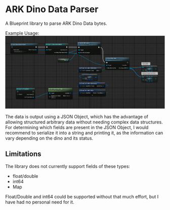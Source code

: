 # ARK Dino Data Parser

A Blueprint library to parse ARK Dino Data bytes.

Example Usage:
![Example Usage](https://github.com/Nevcairiel/ASADinoDataParser/blob/master/DinoDataExample.png?raw=true)

The data is output using a JSON Object, which has the advantage of allowing structured arbitrary data without needing complex data structures.
For determining which fields are present in the JSON Object, I would recommend to serialize it into a string and printing it, as the information can vary depending on the dino and its status.

## Limitations

The library does not currently support fields of these types:
- float/double
- int64
- Map

Float/Double and int64 could be supported without that much effort, but I have had no personal need for it.
